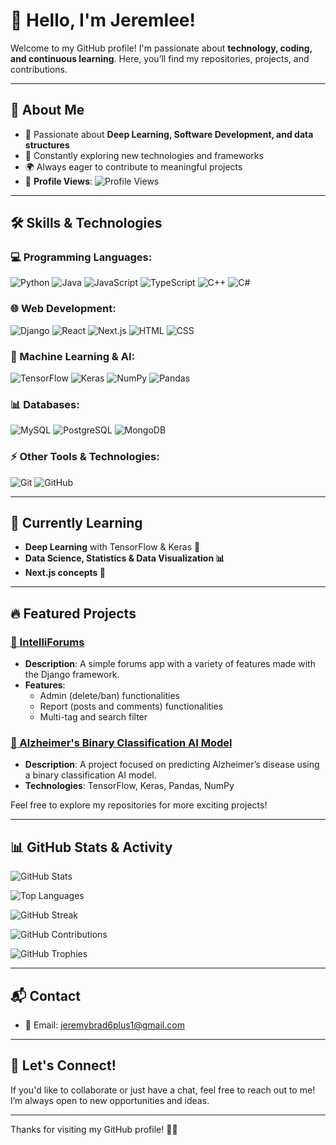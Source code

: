 # 👋 Hello, I'm Jeremlee!

Welcome to my GitHub profile! I'm passionate about **technology, coding, and continuous learning**. Here, you’ll find my repositories, projects, and contributions.

---

## 🚀 About Me

- 🎯 Passionate about **Deep Learning, Software Development, and data structures**
- 📖 Constantly exploring new technologies and frameworks
- 🌍 Always eager to contribute to meaningful projects
- 👀 **Profile Views**: ![Profile Views](https://komarev.com/ghpvc/?username=jeremlee&color=blue)

---

## 🛠️ Skills & Technologies

### **💻 Programming Languages:**
![Python](https://img.shields.io/badge/Python-3776AB?style=for-the-badge&logo=python&logoColor=white)
![Java](https://img.shields.io/badge/Java-007396?style=for-the-badge&logo=java&logoColor=white)
![JavaScript](https://img.shields.io/badge/JavaScript-F7DF1E?style=for-the-badge&logo=javascript&logoColor=black)
![TypeScript](https://img.shields.io/badge/TypeScript-3178C6?style=for-the-badge&logo=typescript&logoColor=white)
![C++](https://img.shields.io/badge/C++-00599C?style=for-the-badge&logo=c%2B%2B&logoColor=white)
![C#](https://img.shields.io/badge/C%23-239120?style=for-the-badge&logo=csharp&logoColor=white)

### **🌐 Web Development:**
![Django](https://img.shields.io/badge/Django-092E20?style=for-the-badge&logo=django&logoColor=white)
![React](https://img.shields.io/badge/React-20232A?style=for-the-badge&logo=react&logoColor=61DAFB)
![Next.js](https://img.shields.io/badge/Next.js-000000?style=for-the-badge&logo=nextdotjs&logoColor=white)
![HTML](https://img.shields.io/badge/HTML5-E34F26?style=for-the-badge&logo=html5&logoColor=white)
![CSS](https://img.shields.io/badge/CSS3-1572B6?style=for-the-badge&logo=css3&logoColor=white)

### **🤖 Machine Learning & AI:**
![TensorFlow](https://img.shields.io/badge/TensorFlow-FF6F00?style=for-the-badge&logo=tensorflow&logoColor=white)
![Keras](https://img.shields.io/badge/Keras-D00000?style=for-the-badge&logo=keras&logoColor=white)
![NumPy](https://img.shields.io/badge/NumPy-013243?style=for-the-badge&logo=numpy&logoColor=white)
![Pandas](https://img.shields.io/badge/Pandas-150458?style=for-the-badge&logo=pandas&logoColor=white)

### **📊 Databases:**
![MySQL](https://img.shields.io/badge/MySQL-4479A1?style=for-the-badge&logo=mysql&logoColor=white)
![PostgreSQL](https://img.shields.io/badge/PostgreSQL-336791?style=for-the-badge&logo=postgresql&logoColor=white)
![MongoDB](https://img.shields.io/badge/MongoDB-47A248?style=for-the-badge&logo=mongodb&logoColor=white)

### **⚡ Other Tools & Technologies:**
![Git](https://img.shields.io/badge/Git-F05032?style=for-the-badge&logo=git&logoColor=white)
![GitHub](https://img.shields.io/badge/GitHub-181717?style=for-the-badge&logo=github&logoColor=white)

---

## 🌱 Currently Learning

- **Deep Learning** with TensorFlow & Keras 🧠
- **Data Science, Statistics & Data Visualization 📊**
- **Next.js concepts 🚀**

---

## 🔥 Featured Projects

### [📝 IntelliForums](https://github.com/Xylphy/IntelliForums)
- **Description**: A simple forums app with a variety of features made with the Django framework.
- **Features**:
  - Admin (delete/ban) functionalities
  - Report (posts and comments) functionalities
  - Multi-tag and search filter

### [🧠 Alzheimer's Binary Classification AI Model](https://github.com/jeremlee/alzheimers-classification-model)
- **Description**: A project focused on predicting Alzheimer’s disease using a binary classification AI model.
- **Technologies**: TensorFlow, Keras, Pandas, NumPy

Feel free to explore my repositories for more exciting projects!

---

## 📊 GitHub Stats & Activity

![GitHub Stats](https://github-readme-stats.vercel.app/api?username=jeremlee&show_icons=true&count_private=true&theme=tokyonight)

![Top Languages](https://github-readme-stats.vercel.app/api/top-langs/?username=jeremlee&layout=compact&theme=tokyonight)

![GitHub Streak](https://github-readme-streak-stats.herokuapp.com/?user=jeremlee&theme=tokyonight)

![GitHub Contributions](https://github-readme-activity-graph.vercel.app/graph?username=jeremlee&theme=tokyo-night)

![GitHub Trophies](https://github-profile-trophy.vercel.app/?username=jeremlee&theme=tokyonight&no-bg=true&no-frame=true)

---

## 📬 Contact

- 📧 Email: [jeremybrad6plus1@gmail.com](mailto:jeremybrad6plus1@gmail.com)

---

## 💬 Let's Connect!

If you'd like to collaborate or just have a chat, feel free to reach out to me! I’m always open to new opportunities and ideas.

---

Thanks for visiting my GitHub profile! 👨‍💻
